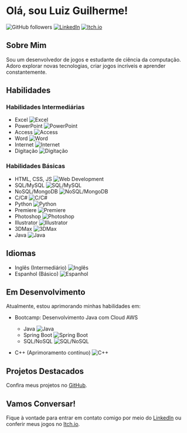 # Olá, sou Luiz Guilherme!

![GitHub followers](https://img.shields.io/github/followers/Luizgi?label=Seguir&style=social)
[![LinkedIn](https://img.shields.io/badge/LinkedIn-Connect-blue)](https://www.linkedin.com/in/luiz-guilherme-de-souza-gon%C3%A7alves-aa3374160/)
[![Itch.io](https://img.shields.io/badge/Itch.io-Game%20Dev-green)](https://luizgi.itch.io/)

## Sobre Mim
Sou um desenvolvedor de jogos e estudante de ciência da computação. Adoro explorar novas tecnologias, criar jogos incríveis e aprender constantemente.

## Habilidades

### Habilidades Intermediárias
- Excel ![Excel](https://img.shields.io/badge/Excel-Intermediário-yellow)
- PowerPoint ![PowerPoint](https://img.shields.io/badge/PowerPoint-Intermediário-yellow)
- Access ![Access](https://img.shields.io/badge/Access-Intermediário-yellow)
- Word ![Word](https://img.shields.io/badge/Word-Intermediário-yellow)
- Internet ![Internet](https://img.shields.io/badge/Internet-Intermediário-yellow)
- Digitação ![Digitação](https://img.shields.io/badge/Digitação-Intermediário-yellow)

### Habilidades Básicas
- HTML, CSS, JS ![Web Development](https://img.shields.io/badge/Web%20Development-Básico-lightgrey)
- SQL/MySQL ![SQL/MySQL](https://img.shields.io/badge/SQL/MySQL-Básico-lightgrey)
- NoSQL/MongoDB ![NoSQL/MongoDB](https://img.shields.io/badge/NoSQL/MongoDB-Básico-lightgrey)
- C/C# ![C/C#](https://img.shields.io/badge/C/C%23-Básico-lightgrey)
- Python ![Python](https://img.shields.io/badge/Python-Básico-lightgrey)
- Premiere ![Premiere](https://img.shields.io/badge/Premiere-Básico-lightgrey)
- Photoshop ![Photoshop](https://img.shields.io/badge/Photoshop-Básico-lightgrey)
- Illustrator ![Illustrator](https://img.shields.io/badge/Illustrator-Básico-lightgrey)
- 3DMax ![3DMax](https://img.shields.io/badge/3DMax-Básico-lightgrey)
- Java ![Java](https://img.shields.io/badge/Java-Básico-lightgrey)

## Idiomas
- Inglês (Intermediário) ![Inglês](https://img.shields.io/badge/Inglês-Intermediário-blue)
- Espanhol (Básico) ![Espanhol](https://img.shields.io/badge/Espanhol-Básico-blue)

## Em Desenvolvimento
Atualmente, estou aprimorando minhas habilidades em:

- Bootcamp: Desenvolvimento Java com Cloud AWS
  - Java ![Java](https://img.shields.io/badge/Java-Em%20Desenvolvimento-blue)
  - Spring Boot ![Spring Boot](https://img.shields.io/badge/Spring%20Boot-Em%20Desenvolvimento-blue)
  - SQL/NoSQL ![SQL/NoSQL](https://img.shields.io/badge/SQL/NoSQL-Em%20Desenvolvimento-blue)

- C++ (Aprimoramento contínuo) ![C++](https://img.shields.io/badge/C++-Em%20Desenvolvimento-blue)

## Projetos Destacados
Confira meus projetos no [GitHub](https://github.com/Luizgi).

## Vamos Conversar!
Fique à vontade para entrar em contato comigo por meio do [LinkedIn](https://www.linkedin.com/in/luiz-guilherme-de-souza-gon%C3%A7alves-aa3374160/) ou conferir meus jogos no [Itch.io](https://luizgi.itch.io/).
